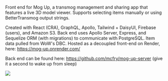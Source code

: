 Front end for Mog Up, a transmog management and sharing app that features a live 3D model viewer. Supports selecting items manually or using BetterTransmog output strings.

Created with React (CRA), GraphQL, Apollo, Tailwind + DaisyUI, Firebase (users), and Amazon S3. Back end uses Apollo Server, Express, and Sequelize ORM (with migrations) to communicate with PostgreSQL. Item data pulled from WoW's DBC. Hosted as a decoupled front-end on Render, here: https://mog-up.onrender.com/

Back end can be found here: https://github.com/mcfry/mog-up-server (give it a second to wake up from sleep)

![](https://github.com/mcfry/mog-up-client/blob/master/public/mogup.gif)
